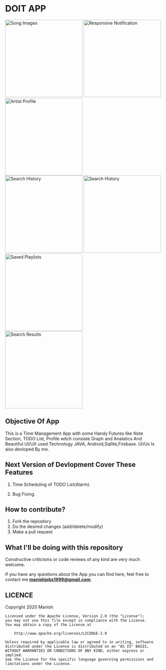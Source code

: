 # DOIT APP 

<div class="row">
      <img src="https://user-images.githubusercontent.com/43094705/82170371-d95c7480-98e1-11ea-9108-96a7e74824b8.jpeg" width="250" title="Song Images">
      <img src="https://user-images.githubusercontent.com/43094705/82170420-ff821480-98e1-11ea-8dbe-83aeda64a4ff.jpeg" width="250" title="Responsive Notification">     
      <img src="https://user-images.githubusercontent.com/43094705/82170453-158fd500-98e2-11ea-93b0-75e1b722dd3f.jpeg" width="250" title="Artist Profile">
</div>

<div class="row">
       <img src="https://user-images.githubusercontent.com/43094705/82170497-4243ec80-98e2-11ea-8a6d-d4072b3c27ea.jpeg" width="250" title="Search History">
      <img src="https://user-images.githubusercontent.com/43094705/82170686-cb5b2380-98e2-11ea-967f-e843bd322867.jpeg" width="250" title="Search History">
      <img src="https://user-images.githubusercontent.com/43094705/82170549-6acbe680-98e2-11ea-8859-11d24d9198f9.jpeg" width="250" title="Saved Playlists">
</div>

<div class="row">
      <img src="https://user-images.githubusercontent.com/43094705/82170593-8800b500-98e2-11ea-92e1-5901a755a3fe.jpeg" width="250" title="Search Results">
     
</div>


## Objective Of App
This is a Time Management App with some Handy Futures like Note Section, TODO List, Profile witch consiste Graph and Analatics And Beautiful UI/UX used Technology JAVA, Android,Sqllite,Firebase. UI/Ux Is also devloped By me.


## Next Version of Devlopment Cover These Features 
1. Time Scheduling of TODO List(Alarm).

2. Bug Fixing.


## How to contribute?

1. Fork the repository 
2. Do the desired changes (add/delete/modify)
3. Make a pull request

## What I'll be doing with this repository

Constructive criticisms or code reviews of any kind are very much welcome.

If you have any questions about the App you can find here, feel free to contact me **manishjobs1999@gmail.com**.


 LICENCE
-----

 Copyright 2020 Manish

    Licensed under the Apache License, Version 2.0 (the "License");
    you may not use this file except in compliance with the License.
    You may obtain a copy of the License at

        http://www.apache.org/licenses/LICENSE-2.0

    Unless required by applicable law or agreed to in writing, software
    distributed under the License is distributed on an "AS IS" BASIS,
    WITHOUT WARRANTIES OR CONDITIONS OF ANY KIND, either express or implied.
    See the License for the specific language governing permissions and
    limitations under the License.
